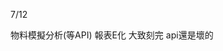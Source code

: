 7/12
<!-- Leetcode刷題數  總刷40題 今天刷了7題-->

<!-- 第一個專案 5/28 合約管理(完成--已上正式機)-->
<!-- 第二個專案 -->物料模擬分析(等API)
<!-- 第三個專案 6/18 excelE化(Z_生管_00料品基本資料_V1.0)(完成--已上正式機) -->
<!-- 第四個專案 6/24 excelE化(Z_物控_01料品領料數量_V1.2)(完成--已上正式機) -->
<!-- 第五個專案 6/28 excel E 化(Z_倉庫_03料品庫存現況查詢_V1.0)(完成--已上測試機) -->
<!-- 第六個專案 7/10 標準工時 E 化(完成--已上測試機)-->
<!-- 第七個專案 -->報表E化 大致刻完 api還是壞的
<!-- 第八個專案 7/12 資材料況表 完成還未給承翰 -->


<!-- 自學進度 -->
<!--刷題  提取字符串 str.substring(indexStart[, indexEnd]) -->
<!-- 學習sass scss 會使用 -->